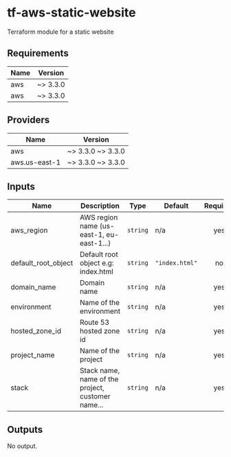 # tf-aws-static-website
Terraform module for a static website

<!-- BEGINNING OF PRE-COMMIT-TERRAFORM DOCS HOOK -->
## Requirements

| Name | Version |
|------|---------|
| aws | ~> 3.3.0 |
| aws | ~> 3.3.0 |

## Providers

| Name | Version |
|------|---------|
| aws | ~> 3.3.0 ~> 3.3.0 |
| aws.us-east-1 | ~> 3.3.0 ~> 3.3.0 |

## Inputs

| Name | Description | Type | Default | Required |
|------|-------------|------|---------|:--------:|
| aws\_region | AWS region name (us-east-1, eu-east-1...) | `string` | n/a | yes |
| default\_root\_object | Default root object e.g: index.html | `string` | `"index.html"` | no |
| domain\_name | Domain name | `string` | n/a | yes |
| environment | Name of the environment | `string` | n/a | yes |
| hosted\_zone\_id | Route 53 hosted zone id | `string` | n/a | yes |
| project\_name | Name of the project | `string` | n/a | yes |
| stack | Stack name, name of the project, customer name... | `string` | n/a | yes |

## Outputs

No output.

<!-- END OF PRE-COMMIT-TERRAFORM DOCS HOOK -->

